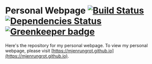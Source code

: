 # Personal Webpage [![Build Status](https://travis-ci.org/mjenrungrot/mjenrungrot.github.io.svg?branch=source)](https://travis-ci.org/mjenrungrot/mjenrungrot.github.io) [![Dependencies Status](https://david-dm.org/mjenrungrot/mjenrungrot.github.io/status.svg?path=mjenrungrot.github.io)](https://david-dm.org/mjenrungrot/mjenrungrot.github.io?path=mjenrungrot.github.io) [![Greenkeeper badge](https://badges.greenkeeper.io/mjenrungrot/mjenrungrot.github.io.svg)](https://greenkeeper.io/)

Here's the repository for my personal webpage. To view my personal webpage, please visit 
[https://mjenrungrot.github.io](https://mjenrungrot.github.io).
